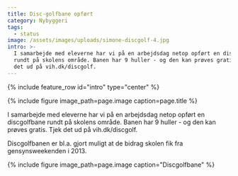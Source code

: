 ```yaml
---
title: Disc-golfbane opført
category: Nybyggeri
tags:
  - status
image: /assets/images/uploads/simone-discgolf-4.jpg
intro: >-
  I samarbejde med eleverne har vi på en arbejdsdag netop opført en discgolfbane
  rundt på skolens område. Banen har 9 huller - og den kan prøves gratis. Tjek
  det ud på vih.dk/discgolf.
---
```


{% include feature_row id="intro" type="center" %}

{% include figure image_path=page.image caption=page.title %}

I samarbejde med eleverne har vi på en arbejdsdag netop opført en discgolfbane rundt på skolens område. Banen har 9 huller - og den kan prøves gratis. Tjek det ud på vih.dk/discgolf.

Discgolfbanen er bl.a. gjort muligt at de bidrag skolen fik fra gensynsweekenden i 2013.

{% include figure image_path=page.image caption="Discgolfbane" %}
